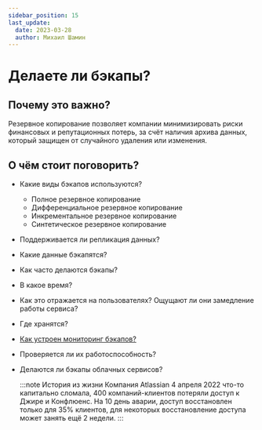 ```yaml
---
sidebar_position: 15
last_update:
  date: 2023-03-28
  author: Михаил Шамин
---
```


# Делаете ли бэкапы?

## Почему это важно?
Резервное копирование позволяет компании минимизировать риски финансовых и репутационных потерь, за счёт наличия архива данных, который защищен от случайного удаления или изменения.

## О чём стоит поговорить?
- Какие виды бэкапов используются?
  - Полное резервное копирование
  - Дифференциальное резервное копирование
  - Инкрементальное резервное копирование
  - Синтетическое резервное копирование
- Поддерживается ли репликация данных?
- Какие данные бэкапятся?
- Как часто делаются бэкапы?
- В какое время?
- Как это отражается на пользователях? Ощущают ли они замедление работы сервиса? 
- Где хранятся?
- [Как устроен мониторинг бэкапов?](../develop/backupMonitoring.md)
- Проверяется ли их работоспособность?
- Делаются ли бэкапы облачных сервисов?

  :::note История из жизни
  Компания Atlassian 4 апреля 2022 что-то капитально сломала, 400 компаний-клиентов потеряли доступ к Джире и Конфлюенс. На 10 день аварии, доступ восстановлен только для 35% клиентов, для некоторых восстановление доступа может занять ещё 2 недели.
  :::
